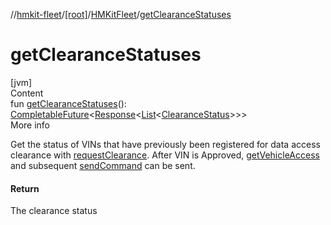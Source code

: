 //[hmkit-fleet](../../../index.md)/[[root]](../index.md)/[HMKitFleet](index.md)/[getClearanceStatuses](get-clearance-statuses.md)



# getClearanceStatuses  
[jvm]  
Content  
fun [getClearanceStatuses](get-clearance-statuses.md)(): [CompletableFuture](https://docs.oracle.com/javase/8/docs/api/java/util/concurrent/CompletableFuture.html)<[Response](../../network/-response/index.md)<[List](https://kotlinlang.org/api/latest/jvm/stdlib/kotlin.collections/-list/index.html)<[ClearanceStatus](../../model/-clearance-status/index.md)>>>  
More info  


Get the status of VINs that have previously been registered for data access clearance with [requestClearance](request-clearance.md). After VIN is Approved, [getVehicleAccess](get-vehicle-access.md) and subsequent [sendCommand](send-command.md) can be sent.



#### Return  


The clearance status

  



